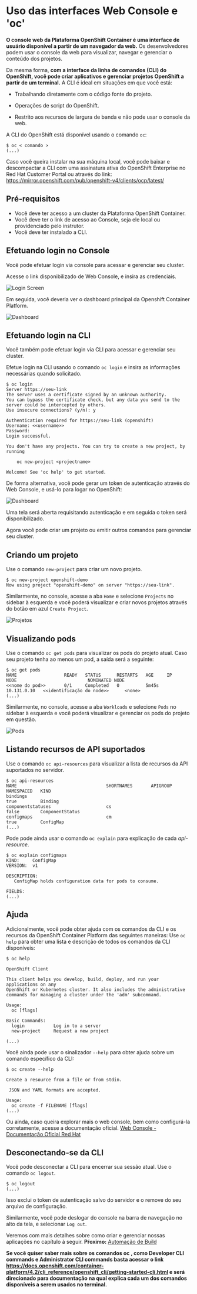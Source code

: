 # Uso das interfaces Web Console e 'oc'

**O console web da Plataforma OpenShift Container é uma interface de usuário disponível a partir de um navegador da web.** Os desenvolvedores podem usar o console da web para visualizar, navegar e gerenciar o conteúdo dos projetos.

Da mesma forma, **com a interface da linha de comandos (CLI) do OpenShift, você pode criar aplicativos e gerenciar projetos OpenShift a partir de um terminal.** A CLI é ideal em situações em que você está:

- Trabalhando diretamente com o código fonte do projeto.

- Operações de script do OpenShift.

- Restrito aos recursos de largura de banda e não pode usar o console da web.

A CLI do OpenShift está disponível usando o comando `oc`:

```
$ oc < comando >
(...)
```

Caso você queira instalar na sua máquina local, você pode baixar e descompactar a CLI com uma assinatura ativa do OpenShift Enterprise no Red Hat Customer Portal ou através do link: <https://mirror.openshift.com/pub/openshift-v4/clients/ocp/latest/>

## Pré-requisitos

- Você deve ter acesso a um cluster da Plataforma OpenShift Container.
- Você deve ter o link de acesso ao Console, seja ele local ou providenciado pelo instrutor.
- Você deve ter instalado a CLI.

## Efetuando login no Console

Você pode efetuar login via console para acessar e gerenciar seu cluster.

Acesse o link disponibilizado de Web Console, e insira as credenciais.

![Login Screen](resources/images/login-screen.png)

Em seguida, você deveria ver o dashboard principal da Openshift Container Platform.

![Dashboard](resources/images/dashboard.png)

## Efetuando login na CLI

Você também pode efetuar login via CLI para acessar e gerenciar seu cluster.

Efetue login na CLI usando o comando `oc login` e insira as informações necessárias quando solicitado.

```
$ oc login
Server https://seu-link
The server uses a certificate signed by an unknown authority.
You can bypass the certificate check, but any data you send to the server could be intercepted by others.
Use insecure connections? (y/n): y

Authentication required for https://seu-link (openshift)
Username: <<username>>
Password:
Login successful.

You don't have any projects. You can try to create a new project, by running

    oc new-project <projectname>

Welcome! See 'oc help' to get started.
```

De forma alternativa, você pode gerar um token de autenticação através do Web Console, e usá-lo para logar no OpenShift:

![Dashboard](resources/images/dashboard-token.png)

Uma tela será aberta requisitando autenticação e em seguida o token será disponibilizado.

Agora você pode criar um projeto ou emitir outros comandos para gerenciar seu cluster.

## Criando um projeto

Use o comando `new-project` para criar um novo projeto.

```
$ oc new-project openshift-demo
Now using project "openshift-demo" on server "https://seu-link".
```

Similarmente, no console, acesse a aba `Home` e selecione `Projects` no sidebar à esquerda e você poderá visualizar e criar novos projetos através do botão em azul `Create Project`.

![Projetos](resources/images/projects-page-ocp.png)

## Visualizando pods

Use o comando `oc get pods` para visualizar os pods do projeto atual. Caso seu projeto tenha ao menos um pod, a saída será a seguinte:

```
$ oc get pods
NAME                  READY   STATUS      RESTARTS   AGE     IP            NODE                           NOMINATED NODE
<<nome do pod>>       0/1     Completed   0          5m45s   10.131.0.10   <<identificação do node>>      <none>
(...)
```

Similarmente, no console, acesse a aba `Workloads` e selecione `Pods` no sidebar à esquerda e você poderá visualizar e gerenciar os pods do projeto em questão.

![Pods](resources/images/pods-page-ocp.png)

## Listando recursos de API suportados

Use o comando `oc api-resources` para visualizar a lista de recursos da API suportados no servidor.

```
$ oc api-resources
NAME                                  SHORTNAMES       APIGROUP                              NAMESPACED   KIND
bindings                                                                                     true         Binding
componentstatuses                     cs                                                     false        ComponentStatus
configmaps                            cm                                                     true         ConfigMap
(...)
```

Pode pode ainda usar o comando `oc explain` para explicação de cada _api-resource_.

```
$ oc explain configmaps
KIND:     ConfigMap
VERSION:  v1

DESCRIPTION:
   ConfigMap holds configuration data for pods to consume.

FIELDS:
(...)
```

## Ajuda

Adicionalmente, você pode obter ajuda com os comandos da CLI e os recursos da OpenShift Container Platform das seguintes maneiras:
Use `oc help` para obter uma lista e descrição de todos os comandos da CLI disponíveis:

```
$ oc help

OpenShift Client

This client helps you develop, build, deploy, and run your applications on any
OpenShift or Kubernetes cluster. It also includes the administrative
commands for managing a cluster under the 'adm' subcommand.

Usage:
  oc [flags]

Basic Commands:
  login           Log in to a server
  new-project     Request a new project

(...)
```

Você ainda pode usar o sinalizador `--help` para obter ajuda sobre um comando específico da CLI:

```
$ oc create --help

Create a resource from a file or from stdin.

 JSON and YAML formats are accepted.

Usage:
  oc create -f FILENAME [flags]
(...)
```

Ou ainda, caso queira explorar mais o web console, bem como configurá-la corretamente, acesse a documentação oficial.
[Web Console - Documentação Oficial Red Hat](https://docs.openshift.com/container-platform/4.2/web-console/web-console.html)

## Desconectando-se da CLI

Você pode desconectar a CLI para encerrar sua sessão atual.
Use o comando `oc logout`.

```
$ oc logout
(...)
```

Isso exclui o token de autenticação salvo do servidor e o remove do seu arquivo de configuração.

Similarmente, você pode deslogar do console na barra de navegação no alto da tela, e selecionar `Log out`.

Veremos com mais detalhes sobre como criar e gerenciar nossas aplicações no capítulo à seguir.
**Pŕoximo:** [Automação de Build](/developer-experience/build-automation)

**Se você quiser saber mais sobre os comandos oc , como Developer CLI commands  e Administrator CLI commands basta acessar o link <https://docs.openshift.com/container-platform/4.2/cli_reference/openshift_cli/getting-started-cli.html> e será direcionado para documentação na qual explica cada um dos comandos disponíveis a serem usados no terminal.**
